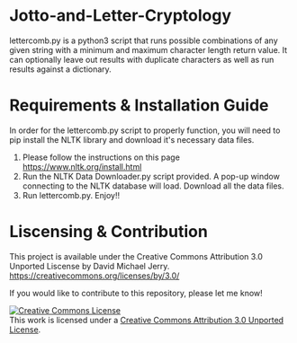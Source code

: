 # Jotto-and-Letter-Cryptology
lettercomb.py is a python3 script that runs possible combinations of any given string with a minimum and maximum character length return value. It can optionally leave out results with duplicate characters as well as run results against a dictionary.

# Requirements & Installation Guide
In order for the lettercomb.py script to properly function, you will need to pip install the NLTK library and download it's necessary data files.
1. Please follow the instructions on this page https://www.nltk.org/install.html
2. Run the NLTK Data Downloader.py script provided. A pop-up window connecting to the NLTK database will load. Download all the data files.
3. Run lettercomb.py. Enjoy!!

# Liscensing & Contribution
This project is available under the Creative Commons Attribution 3.0 Unported Liscense by David Michael Jerry. https://creativecommons.org/licenses/by/3.0/

If you would like to contribute to this repository, please let me know!

<a rel="license" href="http://creativecommons.org/licenses/by/3.0/"><img alt="Creative Commons License" style="border-width:0" src="https://i.creativecommons.org/l/by/3.0/88x31.png" /></a><br />This work is licensed under a <a rel="license" href="http://creativecommons.org/licenses/by/3.0/">Creative Commons Attribution 3.0 Unported License</a>.
